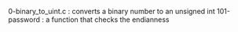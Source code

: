 0-binary_to_uint.c :  converts a binary number to an unsigned int
101-password : a function that checks the endianness

